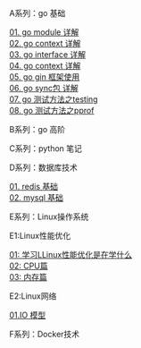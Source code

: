 A系列：go 基础

[01. go module 详解](go/blog/A01-go-module.md)\
[02. go context 详解](go/blog/A02-go-context.md)\
[03. go interface 详解](go/blog/A03-go-interface.md)\
[04. go context 详解](go/blog/A04-go-reflect.md)\
[05. go gin 框架使用](go/blog/A05-go-gin.md)\
[06. go sync包 详解](go/blog/A06-go-sync.md)\
[07. go 测试方法之testing](go/blog/A07-go-testing.md)\
[08. go 测试方法之pprof](go/blog/A08-go-pprof.md)


B系列：go 高阶

C系列：python 笔记

D系列：数据库技术

[01. redis 基础](go/blog/D01-redis-01.md)\
[02. mysql 基础](go/blog/D02-mysql-01.md)

E系列：Linux操作系统

E1:Linux性能优化

[01: 学习LLinux性能优化是在学什么](linux/performance/01-学Linux性能是在学什么？.md)\
[02: CPU篇](linux/performance/02-cpu性能篇.md)\
[03: 内存篇](linux/performance/03-内存篇.md)

E2:Linux网络

[01.IO 模型](go/blog/C01-IO.md)

F系列：Docker技术
